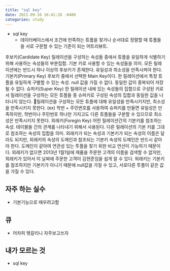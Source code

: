 ```yaml
---
title: "sql key"
date: 2021-09-16 16:41:28 -0400
categories: study
---
```

 - sql key
    - 데이터베이스에서 조건에 만족하는 튜플을 찾거나 순서대로 정렬할 때 튜플들을 서로 구문할 수 있는 기준이 되는 어트리뷰트.

후보키(Cardidate Key)
릴레이션을 구성하는 속성들 중에서 튜플을 유일하게 식별하기 위해 사용하는 속성들의 부분집합.
기본 키로 사용할 수 있는 속성들을 의미.
모든 릴레이션에는 반드시 하나 이상의 후보키가 존재한다.
유일성과 최소성을 만족시켜야 한다. 
기본키(Primary Key)
후보키 중에서 선택한 Main Key이다.
한 릴레이션에서 특정 튜플을 유일하게 구별할 수 있는 속성.
null 값을 가질 수 없다. 
동일한 값이 중복되어 저장될 수 없다.
슈퍼키(Super Key)
한 릴레이션 내에 있는 속성들의 집합으로 구성된 키로서 릴레이션을 구성하는 모든 튜플들 중 슈퍼키로 구성된 속성의 집합과 동일한 값을 나타나지 않는다.
릴레이션을 구성하는 모든 튜플에 대해 유일성을 만족시키지만, 최소성을 만족시키지 못한다.
(ex) 학번 + 주민번호를 사용하여 슈퍼키를 만들면 유일성은 만족하지만, 학번이나 주민번호 하나만 가지고도 다른 튜플들을 구분할 수 있으므로 최소성은 만족시키지 못한다. 
외래키(Foregin Key)
어떤 릴레이션간의 기본키를 참조하는 속성. 테이블들 간의 관계를 나타내기 위해서 사용된다.
다른 릴레이션의 기본 키를 그대로 참조하는 속성의 집합을 의미. 
외래키가 되는 속성과 기본키가 되는 속성의 이름은 달라도 되지만, 외래키의 속성의 도메인과 참조되는 기본키 속성의 도메인은 반드시 같아야 한다. 도메인이 같아여 연관성 있는 투플을 찾기 위한 비교 연산이 가능하기 때문이다.
외래키가 없으면 2013년 1월1일에 제품을 주문한 고객의 이름을 검색할 수 없지만, 외래키가 있어서 이 날짜에 주문한 고객이 김현준임을 쉽게 알 수 있다.
외래키는 기본키를 참조하지만 기본키가 아니기 때문에 null값을 가질 수 있고, 서로다른 투플이 같은 값을 가질 수 있다.
## 자주 하는 실수
  - 기본기능으로 때우려고함
## 큐
  - 어차피 헷갈리니 자주보고쓰자
## 내가 모르는 것
  - sql key

